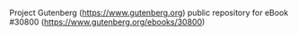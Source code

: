 Project Gutenberg (https://www.gutenberg.org) public repository for eBook #30800 (https://www.gutenberg.org/ebooks/30800)
